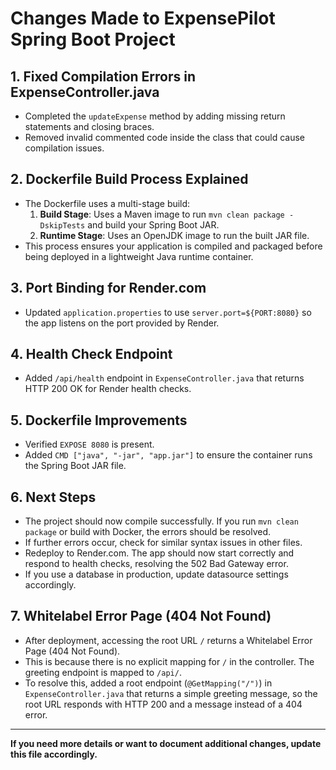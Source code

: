# Changes Made to ExpensePilot Spring Boot Project

## 1. Fixed Compilation Errors in ExpenseController.java
- Completed the `updateExpense` method by adding missing return statements and closing braces.
- Removed invalid commented code inside the class that could cause compilation issues.

## 2. Dockerfile Build Process Explained
- The Dockerfile uses a multi-stage build:
  1. **Build Stage**: Uses a Maven image to run `mvn clean package -DskipTests` and build your Spring Boot JAR.
  2. **Runtime Stage**: Uses an OpenJDK image to run the built JAR file.
- This process ensures your application is compiled and packaged before being deployed in a lightweight Java runtime container.

## 3. Port Binding for Render.com
- Updated `application.properties` to use `server.port=${PORT:8080}` so the app listens on the port provided by Render.

## 4. Health Check Endpoint
- Added `/api/health` endpoint in `ExpenseController.java` that returns HTTP 200 OK for Render health checks.

## 5. Dockerfile Improvements
- Verified `EXPOSE 8080` is present.
- Added `CMD ["java", "-jar", "app.jar"]` to ensure the container runs the Spring Boot JAR file.

## 6. Next Steps
- The project should now compile successfully. If you run `mvn clean package` or build with Docker, the errors should be resolved.
- If further errors occur, check for similar syntax issues in other files.
- Redeploy to Render.com. The app should now start correctly and respond to health checks, resolving the 502 Bad Gateway error.
- If you use a database in production, update datasource settings accordingly.

## 7. Whitelabel Error Page (404 Not Found)
- After deployment, accessing the root URL `/` returns a Whitelabel Error Page (404 Not Found).
- This is because there is no explicit mapping for `/` in the controller. The greeting endpoint is mapped to `/api/`.
- To resolve this, added a root endpoint (`@GetMapping("/")`) in `ExpenseController.java` that returns a simple greeting message, so the root URL responds with HTTP 200 and a message instead of a 404 error.

---
**If you need more details or want to document additional changes, update this file accordingly.**
